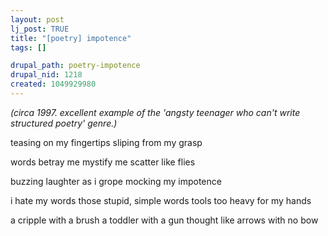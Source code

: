 ```yaml
--- 
layout: post
lj_post: TRUE
title: "[poetry] impotence"
tags: []

drupal_path: poetry-impotence
drupal_nid: 1218
created: 1049929980
---
```

<i>(circa 1997. excellent example of the 'angsty teenager who can't write structured poetry' genre.)</i>

teasing
on my fingertips
sliping from my grasp

words betray me
mystify me
scatter like flies
                
buzzing laughter as i grope
mocking
my impotence

i hate my words
those stupid, simple words
tools too heavy for my hands

a cripple with a brush
a toddler with a gun
thought like arrows with no bow
